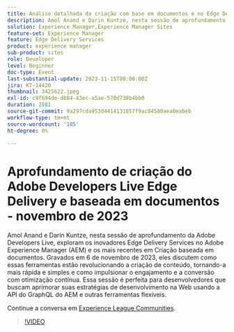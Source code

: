 ```yaml
---
title: Análise detalhada da criação com base em documentos e no Edge Delivery
description: Amol Anand e Darin Kuntze, nesta sessão de aprofundamento da Adobe Developers Live, exploram os inovadores Edge Delivery Services no Adobe Experience Manager (AEM) e os mais recentes em Criação baseada em documentos. Gravados em 6 de novembro de 2023, eles discutem como essas ferramentas estão revolucionando a criação de conteúdo, tornando-a mais rápida e simples e como impulsionar o engajamento e a conversão com otimização contínua. Essa sessão é perfeita para desenvolvedores que buscam aprimorar suas estratégias de desenvolvimento na Web usando a API do GraphQL do AEM e outras ferramentas flexíveis.
solution: Experience Manager,Experience Manager Sites
feature-set: Experience Manager
feature: Edge Delivery Services
product: experience manager
sub-product: sites
role: Developer
level: Beginner
doc-type: Event
last-substantial-update: 2023-11-15T00:00:00Z
jira: KT-14420
thumbnail: 3425622.jpeg
exl-id: c9f694de-d684-43ec-a5ae-570d738b4bb0
duration: 2881
source-git-commit: 9a297cda953d4414131657f9ac84580aea0eabeb
workflow-type: tm+mt
source-wordcount: '185'
ht-degree: 0%

---
```


# Aprofundamento de criação do Adobe Developers Live Edge Delivery e baseada em documentos - novembro de 2023

Amol Anand e Darin Kuntze, nesta sessão de aprofundamento da Adobe Developers Live, exploram os inovadores Edge Delivery Services no Adobe Experience Manager (AEM) e os mais recentes em Criação baseada em documentos. Gravados em 6 de novembro de 2023, eles discutem como essas ferramentas estão revolucionando a criação de conteúdo, tornando-a mais rápida e simples e como impulsionar o engajamento e a conversão com otimização contínua. Essa sessão é perfeita para desenvolvedores que buscam aprimorar suas estratégias de desenvolvimento na Web usando a API do GraphQL do AEM e outras ferramentas flexíveis.

Continue a conversa em [Experience League Communities](https://adobe.ly/46KMTsh).

>[!VIDEO](https://video.tv.adobe.com/v/3425622/?learn=on)
